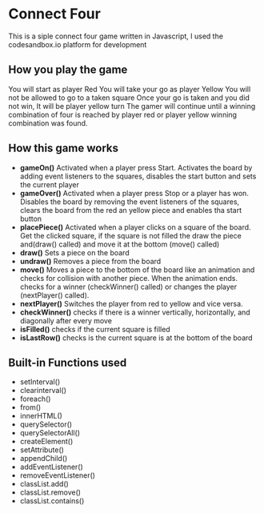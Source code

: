 # Connect Four

This is a siple connect four game written in Javascript, I used the codesandbox.io platform for development

## How you play the game

You will start as player Red
You will take your go as player Yellow
You will not be allowed to go to a taken square
Once your go is taken and you did not win, It will be player yellow turn
The gamer will continue until a winning combination of four is reached by player red or player yellow winning combination was found.


## How this game works
- **gameOn()** Activated when a player press Start. 
Activates the board by adding event listeners to the squares, disables the start button and sets the current player
- **gameOver()** Activated when a player press Stop or a player has won.
 Disables the board by removing the event listeners of the squares, clears the board from the red an yellow piece and enables tha start button
- **placePiece()** Activated when a player clicks on a square of the board. 
Get the clicked square, if the square is not filled the draw the piece and(draw() called) and move it at the bottom (move() called)
- **draw()** Sets a piece on the board
- **undraw()** Removes a piece from the board
- **move()** Moves a piece to the bottom of the board like an animation and checks for collision with another piece. When the animation ends. checks for a winner (checkWinner() called) or changes the player (nextPlayer() called).
- **nextPlayer()** Switches the player from red to yellow and vice versa. 
- **checkWinner()** checks if there is a winner vertically, horizontally, and diagonally after every move 
- **isFilled()** checks if the current square is filled 
- **isLastRow()** checks is the current square is at the bottom of the board

## Built-in Functions used
- setInterval()
- clearinterval()
- foreach()
- from()
- innerHTML()
- querySelector()
- querySelectorAll()
- createElement()
- setAttribute()
- appendChild()
- addEventListener()
- removeEventListener()
- classList.add()
- classList.remove()
- classList.contains()
